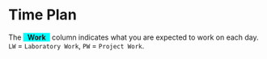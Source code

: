 # Time Plan
The <span style="background-color: aqua; display: inline-block; padding: 0 8px; font-weight: bold;">Work</span> column indicates what you are expected to work on each day. `LW` = `Laboratory Work`, `PW` = `Project Work`.

<TimePlan
	:startDate='new Date(2020, 0, 13)'
	:columns='[
		{key: "l", name: "Lectures", color: "orange"},
		{key: "w", name: "Work", color: "aqua"},
		{key: "s", name: "Lab Sessions", color: "yellow"},
		{key: "i", name: "Important", color: "red"},
	]'
	:rows='[
		// 3
		{l: "Introduction, Activities", w: "LW, PW: Part 1", i: "Swedish students fix a group today!"},
		{w: "LW, PW: Part 1"},
		{w: "LW, PW: Part 1"},
		{w: "LW, PW: Part 1"},
		{l: "Android, Java & Kotlin", w: "LW, PW: Part 1"},
		{},
		{},
		// 4
		{l: "Layouts & Views, Jean-Charles Project Idea", w: "LW, PW: Part 1"},
		{w: "LW, PW: Part 2"},
		{w: "LW, PW: Part 2"},
		{w: "LW, PW: Part 2"},
		{l: "ListView, Menus", w: "LW, PW: Part 2"},
		{},
		{},
		// 5
		{l: "GUI by Filip Lundeholm, 15:00-18:00!", w: "LW, PW: Part 2"},
		{w: "PW: Part 3"},
		{w: "PW: Part 3"},
		{w: "PW: Part 3"},
		{l: "Fragments, Runtime configuration changes, Dialogs", w: "PW: Part 3"},
		{},
		{},
		// 6
		{l: "Asynchronous operations, Permissions, Local data storage", w: "PW: Part 4"},
		{w: "PW: Part 4"},
		{w: "PW: Part 4"},
		{w: "PW: Part 4"},
		{l: "Services, Notifications, Broadcast receivers", w: "PW: Part 4"},
		{i: "Re-exam period"},
		{i: "Re-exam period"},
		// 7
		{i: "Re-exam period"},
		{i: "Re-exam period"},
		{i: "Re-exam period"},
		{i: "Re-exam period"},
		{i: "Re-exam period"},
		{i: "Re-exam period"},
		{i: "Re-exam period"},
		// 8
		{l: "Bluetooth", w: "PW: Part 4"},
		{w: "PW: Part 4"},
		{w: "PW: Part 4"},
		{w: "PW: Part 4"},
		{w: "PW: Part 4"},
		{},
		{},
		// 9
		{l: "Scheduling, Sensors", i: "PW: Halfway Meeting", w: "PW: Part 4"},
		{i: "PW: Halfway Meeting", w: "PW: Part 4"},
		{i: "PW: Halfway Meeting", w: "PW: Part 4"},
		{i: "PW: Halfway Meeting", w: "PW: Part 4"},
		{i: "PW: Halfway Meeting", w: "PW: Part 4"},
		{},
		{},
		// 10
		{l: "Content Providers", i: "PW: Halfway Meeting", w: "PW: Part 4"},
		{i: "PW: Halfway Meeting", w: "PW: Part 4"},
		{i: "PW: Halfway Meeting", w: "PW: Part 4"},
		{i: "PW: Halfway Meeting", w: "PW: Part 4"},
		{i: "PW: Halfway Meeting", w: "PW: Part 4"},
		{},
		{},
		// 11
		{w: "PW: Part 4"},
		{w: "PW: Part 4"},
		{w: "PW: Part 4"},
		{w: "PW: Part 4"},
		{w: "PW: Part 4"},
		{i: "Exam period"},
		{i: "Exam period"},
		// 12
		{w: "PW: Presentations cancelled!", i: "Exam period"},
		{w: "PW: Presentations cancelled!", i: "Exam period"},
		{w: "PW: Presentations cancelled!", i: "Exam period"},
		{w: "PW: Presentations cancelled!", i: "Exam period"},
		{w: "PW: Presentations cancelled!", i: "Exam period"},
		{i: "Exam period"},
		{w: "PW: Part 6", i: "Exam period, Deadline submit PW for grading."},
	]'
/>